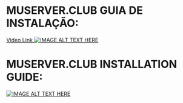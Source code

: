 # MUSERVER.CLUB GUIA DE INSTALAÇÃO:
<a href="https://www.youtube.com/watch?v=n9zFiUaXv_M">Video Link </a>
[![IMAGE ALT TEXT HERE](https://img.youtube.com/vi/n9zFiUaXv_M/0.jpg)](https://www.youtube.com/watch?v=n9zFiUaXv_M)
</br>
# MUSERVER.CLUB INSTALLATION GUIDE:
[![IMAGE ALT TEXT HERE](https://img.youtube.com/vi/Hz1gZW1rZ34/0.jpg)](https://www.youtube.com/watch?v=Hz1gZW1rZ34)

